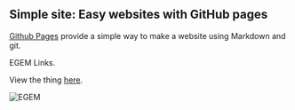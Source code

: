 ## Simple site: Easy websites with GitHub pages

[Github Pages](https://pages.github.com) provide a simple way to make a
website using Markdown and git.

EGEM Links.

View the thing [here](https://egem.link/).

![EGEM](https://i.imgur.com/7V69xn3.gif)
